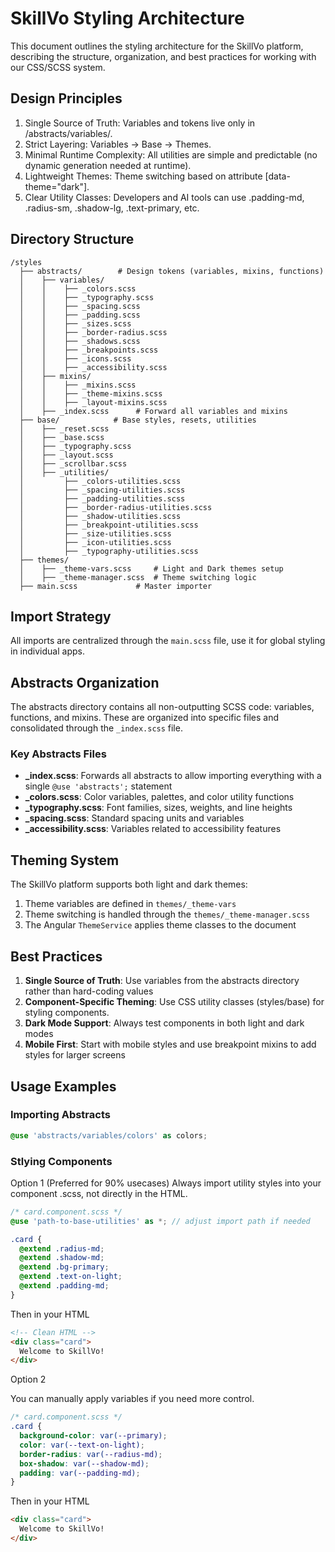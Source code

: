 # SkillVo Styling Architecture

This document outlines the styling architecture for the SkillVo platform, describing the structure, organization, and best practices for working with our CSS/SCSS system.

## Design Principles
1. Single Source of Truth: Variables and tokens live only in /abstracts/variables/.
2. Strict Layering: Variables → Base → Themes.
3. Minimal Runtime Complexity: All utilities are simple and predictable (no dynamic generation needed at runtime).
4. Lightweight Themes: Theme switching based on attribute [data-theme="dark"].
5. Clear Utility Classes: Developers and AI tools can use .padding-md, .radius-sm, .shadow-lg, .text-primary, etc.

## Directory Structure

```
/styles
  ├── abstracts/        # Design tokens (variables, mixins, functions)
  │    ├── variables/
  │    │    ├── _colors.scss
  │    │    ├── _typography.scss
  │    │    ├── _spacing.scss
  │    │    ├── _padding.scss
  │    │    ├── _sizes.scss
  │    │    ├── _border-radius.scss
  │    │    ├── _shadows.scss
  │    │    ├── _breakpoints.scss
  │    │    ├── _icons.scss
  │    │    ├── _accessibility.scss
  │    ├── mixins/
  │    │    ├── _mixins.scss
  │    │    ├── _theme-mixins.scss
  │    │    ├── _layout-mixins.scss
  │    ├── _index.scss      # Forward all variables and mixins
  ├── base/            # Base styles, resets, utilities
  │    ├── _reset.scss
  │    ├── _base.scss
  │    ├── _typography.scss
  │    ├── _layout.scss
  │    ├── _scrollbar.scss
  │    ├── _utilities/
  │         ├── _colors-utilities.scss
  │         ├── _spacing-utilities.scss
  │         ├── _padding-utilities.scss
  │         ├── _border-radius-utilities.scss
  │         ├── _shadow-utilities.scss
  │         ├── _breakpoint-utilities.scss
  │         ├── _size-utilities.scss
  │         ├── _icon-utilities.scss
  │         ├── _typography-utilities.scss
  ├── themes/
  │    ├── _theme-vars.scss     # Light and Dark themes setup
  │    ├── _theme-manager.scss  # Theme switching logic
  ├── main.scss             # Master importer
```

## Import Strategy

All imports are centralized through the `main.scss` file, use it for global styling in individual apps.


## Abstracts Organization

The abstracts directory contains all non-outputting SCSS code: variables, functions, and mixins. These are organized into specific files and consolidated through the `_index.scss` file.

### Key Abstracts Files

- **_index.scss**: Forwards all abstracts to allow importing everything with a single `@use 'abstracts';` statement
- **_colors.scss**: Color variables, palettes, and color utility functions
- **_typography.scss**: Font families, sizes, weights, and line heights
- **_spacing.scss**: Standard spacing units and variables
- **_accessibility.scss**: Variables related to accessibility features

## Theming System

The SkillVo platform supports both light and dark themes:

1. Theme variables are defined in `themes/_theme-vars`
2. Theme switching is handled through the `themes/_theme-manager.scss`
3. The Angular `ThemeService` applies theme classes to the document

## Best Practices

1. **Single Source of Truth**: Use variables from the abstracts directory rather than hard-coding values
2. **Component-Specific Theming**: Use CSS utility classes (styles/base) for styling components.
3. **Dark Mode Support**: Always test components in both light and dark modes
4. **Mobile First**: Start with mobile styles and use breakpoint mixins to add styles for larger screens

## Usage Examples

### Importing Abstracts

```scss
@use 'abstracts/variables/colors' as colors;
```

### Stlying Components

Option 1 (Preferred for 90% usecases)
Always import utility styles into your component .scss, not directly in the HTML.

```scss
/* card.component.scss */
@use 'path-to-base-utilities' as *; // adjust import path if needed

.card {
  @extend .radius-md;
  @extend .shadow-md;
  @extend .bg-primary;
  @extend .text-on-light;
  @extend .padding-md;
}
```
Then in your HTML

```html
<!-- Clean HTML -->
<div class="card">
  Welcome to SkillVo!
</div>
```
Option 2 

You can manually apply variables if you need more control.

```scss
/* card.component.scss */
.card {
  background-color: var(--primary);
  color: var(--text-on-light);
  border-radius: var(--radius-md);
  box-shadow: var(--shadow-md);
  padding: var(--padding-md);
}
```
Then in your HTML

```html
<div class="card">
  Welcome to SkillVo!
</div>

```